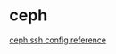 # ceph

[ceph ssh config reference](https://www.howtoforge.com/tutorial/how-to-install-a-ceph-cluster-on-ubuntu-16-04/)
